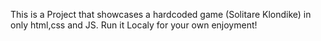 This is a Project that showcases a hardcoded game (Solitare Klondike) in only html,css and JS. Run it Localy for your own enjoyment!
